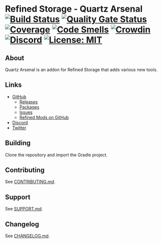 # Refined Storage - Quartz Arsenal [![Build Status](https://github.com/refinedmods/refinedstorage-quartz-arsenal/actions/workflows/build.yml/badge.svg?branch=develop)](https://github.com/refinedmods/refinedstorage-quartz-arsenal/actions/workflows/build.yml) [![Quality Gate Status](https://sonarcloud.io/api/project_badges/measure?project=refinedmods_refinedstorage-quartz-arsenal&metric=alert_status)](https://sonarcloud.io/summary/new_code?id=refinedmods_refinedstorage-quartz-arsenal) [![Coverage](https://sonarcloud.io/api/project_badges/measure?project=refinedmods_refinedstorage-quartz-arsenal&metric=coverage)](https://sonarcloud.io/summary/new_code?id=refinedmods_refinedstorage-quartz-arsenal) [![Code Smells](https://sonarcloud.io/api/project_badges/measure?project=refinedmods_refinedstorage-quartz-arsenal&metric=code_smells)](https://sonarcloud.io/summary/new_code?id=refinedmods_refinedstorage-quartz-arsenal) [![Crowdin](https://badges.crowdin.net/refined-storage-quartz-arsenal/localized.svg)](https://crowdin.com/project/refined-storage-quartz-arsenal) [![Discord](https://img.shields.io/discord/342942776494653441)](https://discordapp.com/invite/VYzsydb) [![License: MIT](https://img.shields.io/badge/License-MIT-yellow.svg)](LICENSE.md)

## About

Quartz Arsenal is an addon for Refined Storage that adds various new tools.

## Links

- [GitHub](https://github.com/refinedmods/refinedstorage-quartz-arsenal)
    - [Releases](https://github.com/refinedmods/refinedstorage-quartz-arsenal/releases)
    - [Packages](https://github.com/refinedmods/refinedstorage-quartz-arsenal/packages)
    - [Issues](https://github.com/refinedmods/refinedstorage-quartz-arsenal/issues)
    - [Refined Mods on GitHub](https://github.com/refinedmods)
- [Discord](https://discordapp.com/invite/VYzsydb)
- [Twitter](https://twitter.com/refinedmods)

## Building

Clone the repository and import the Gradle project.

## Contributing

See [CONTRIBUTING.md](.github/CONTRIBUTING.md).

## Support

See [SUPPORT.md](.github/SUPPORT.md).

## Changelog

See [CHANGELOG.md](CHANGELOG.md).
